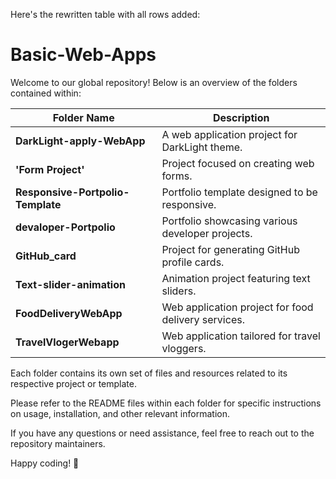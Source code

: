 Here's the rewritten table with all rows added:

# Basic-Web-Apps

Welcome to our global repository! Below is an overview of the folders contained within:

| Folder Name                          | Description                                         |
|--------------------------------------|-----------------------------------------------------|
| **DarkLight-apply-WebApp**           | A web application project for DarkLight theme.      |
| **'Form Project'**                   | Project focused on creating web forms.              |
| **Responsive-Portpolio-Template**    | Portfolio template designed to be responsive.       |
| **devaloper-Portpolio**              | Portfolio showcasing various developer projects.    |
| **GitHub_card**                      | Project for generating GitHub profile cards.       |
| **Text-slider-animation**             | Animation project featuring text sliders.           |
| **FoodDeliveryWebApp**               | Web application project for food delivery services. |
| **TravelVlogerWebapp**               | Web application tailored for travel vloggers.       |

Each folder contains its own set of files and resources related to its respective project or template.

Please refer to the README files within each folder for specific instructions on usage, installation, and other relevant information.

If you have any questions or need assistance, feel free to reach out to the repository maintainers.

Happy coding! 🚀